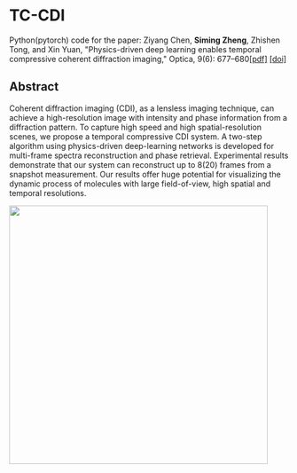 # TC-CDI
Python(pytorch) code for the paper: Ziyang Chen, **Siming Zheng**, Zhishen Tong, and Xin Yuan, "Physics-driven deep learning enables temporal compressive coherent diffraction imaging," Optica, 9(6): 677–680[[pdf]](https://opg.optica.org/optica/viewmedia.cfm?uri=optica-9-6-677&seq=0) [[doi]](https://opg.optica.org/optica/viewmedia.cfm?uri=optica-9-6-677&seq=0)

## Abstract
Coherent diffraction imaging (CDI), as a lensless imaging technique, can achieve a high-resolution image with intensity and phase information from a diffraction pattern. To capture high speed and high spatial-resolution scenes, we propose a temporal compressive CDI system. A two-step algorithm using physics-driven deep-learning networks is developed for multi-frame spectra reconstruction and phase retrieval. Experimental results demonstrate that our system can reconstruct up to 8(20) frames from a snapshot measurement. Our results offer huge potential for visualizing the dynamic process of molecules with large field-of-view, high spatial and temporal resolutions.

<p align="left">
<img src="https://github.com/zsm1211/PnP-CASSI/blob/main/img/Simu_colorchecker_256-1.png?height="600" width="466"raw=true">
</p>
